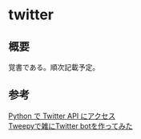# twitter

## 概要
覚書である。順次記載予定。


## 参考
[Python で Twitter API にアクセス](https://qiita.com/yubais/items/dd143fe608ccad8e9f85)  
[Tweepyで雑にTwitter botを作ってみた](https://qiita.com/tsc343/items/e51f412480ea8bf5619a)
